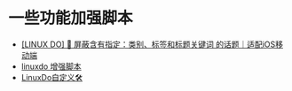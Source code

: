 # 一些功能加强脚本

- [[LINUX DO] 🚫 屏蔽含有指定：类别、标签和标题关键词 的话题｜适配iOS移动端](https://linux.do/t/topic/179428/)
- [linuxdo 增强脚本](https://linux.do/t/topic/186240)
- [LinuxDo自定义🛠️](https://greasyfork.org/zh-CN/scripts/499029-linuxdo%E8%87%AA%E5%AE%9A%E4%B9%89)
